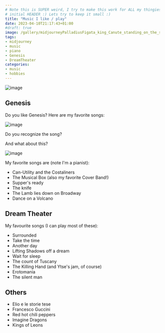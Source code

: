 ```yaml
---
# Note this is SUPER weird, I try to make this work for ALL my thingies so there might be some behavioural clatches in the
# initial HEADER :) Lets try to keep it small :)
title: "Music I like / play"
date: 2023-04-10T21:17:43+01:00
#draft: true
image: /gallery/midjourneyPalladiusFigata_king_Canute_standing_on_the_shore_and_speaking__dd781f09-c2c5-48bd-9e1c-d6bcbed9bd6a.png
tags:
- midjourney
- music
- piano
- Genesis
- DreamTheater
categories:
- music
- hobbies
---
```


![image](/gallery/midjourney/PalladiusFigata_Floor_plan_sketch_watercolor_style_grand_piano_7023fc60-189f-4f02-83dd-b7df0974f25e.png)


## Genesis

Do you like Genesis? Here are my favorite songs:

![image](/gallery/midjourney/PalladiusFigata_king_Canute_standing_on_the_shore_and_speaking__dd781f09-c2c5-48bd-9e1c-d6bcbed9bd6a.png)

Do you recognize the song?

And what about this?

![image](/gallery/midjourney/PalladiusFigata_a_beautiful_white_lamb_lies_down_Broadway_New_Y_10a1c643-4ca8-4c40-96fb-9cb3465f73bc.png)

My favorite songs are (note I'm a pianist):

* Can-Utility and the Costaliners
* The Musical Box (also my favorite Cover Band!)
* Supper's ready
* The knife
* The Lamb lies down on Broadway
* Dance on a Volcano

## Dream Theater

My favourite songs (I can play most of these):

* Surrounded
* Take the time
* Another day
* Lifting Shadows off a dream
* Wait for sleep
* The count of Tuscany
* The Killing Hand (and Ytse's jam, of course)
* Erotomania
* The silent man

## Others

* Elio e le storie tese
* Francesco Guccini
* Red hot chili peppers
* Imagine Dragons
* Kings of Leons
